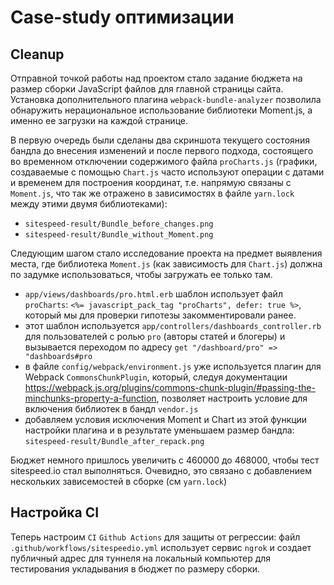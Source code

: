 # Case-study оптимизации

## Cleanup

Отправной точкой работы над проектом стало задание бюджета на размер сборки JavaScript файлов для главной страницы сайта.
Установка дополнительного плагина `webpack-bundle-analyzer` позволила обнаружить нерациональное использование библиотеки Moment.js, а именно ее загрузки на каждой странице.

В первую очередь были сделаны два скриншота текущего состояния бандла до внесения изменений и после первого подхода, состоящего во временном отключении содержимого файла `proCharts.js` (графики, создаваемые с помощью `Chart.js` часто используют операции с датами и временем для построения координат, т.е. напрямую связаны с `Moment.js`, что так же отражено в зависимостях в файле `yarn.lock` между этими двумя библиотеками):

- `sitespeed-result/Bundle_before_changes.png`
- `sitespeed-result/Bundle_without_Moment.png`

Следующим шагом стало исследование проекта на предмет выявления места, где библиотека `Moment.js` (как зависимость для `Chart.js`) должна по задумке использоваться, чтобы загружать ее только там.

- `app/views/dashboards/pro.html.erb` шаблон использует файл `proCharts`: `<%= javascript_pack_tag "proCharts", defer: true %>`, который мы для проверки гипотезы закомментировали ранее.
- этот шаблон используется `app/controllers/dashboards_controller.rb` для пользователей с ролью `pro` (авторы статей и блогеры) и вызывается переходом по адресу `get "/dashboard/pro" => "dashboards#pro`
- в файле `config/webpack/environment.js` уже используется плагин для Webpack `CommonsChunkPlugin`, который, следуя документации https://webpack.js.org/plugins/commons-chunk-plugin/#passing-the-minchunks-property-a-function, позволяет настроить условие для включения библиотек в бандл `vendor.js`
- добавляем условия исключения Moment и Chart из этой функции настройки плагина и в результате уменьшаем размер бандла: `sitespeed-result/Bundle_after_repack.png`

Бюджет немного пришлось увеличить с 460000 до 468000, чтобы тест sitespeed.io стал выполняться. Очевидно, это связано с добавлением нескольких зависемостей в сборке (см `yarn.lock`)

## Настройка CI

Теперь настроим `CI` `Github Actions` для защиты от регрессии: файл `.github/workflows/sitespeedio.yml` использует сервис `ngrok` и создает публичный адрес для туннеля на локальный компьютер для тестирования укладывания в бюджет по размеру сборки.
